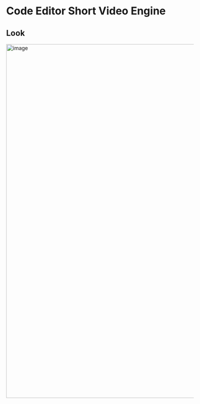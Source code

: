 # Code Editor Short Video Engine
 
<h2>Look</h2>
<img width="1742" height="949" alt="image" src="https://github.com/user-attachments/assets/b94e0ad8-8583-422a-9a92-989fb8099510" />
